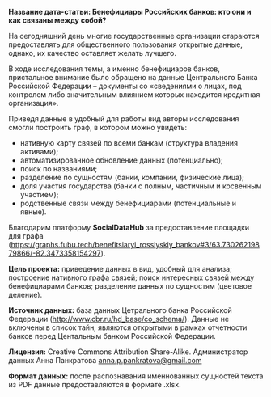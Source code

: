 **Название дата-статьи: Бенефициары Российских банков: кто они и как связаны между собой?**

На сегодняшний день многие государственные организации стараются предоставлять для общественного пользования открытые данные, однако, их качество оставляет желать лучшего.

В ходе исследования темы, а именно бенефициаров банков, пристальное внимание было обращено на данные Центрального Банка Российской Федерации – документы со «сведениями о лицах, под контролем либо значительным влиянием которых находится кредитная организация».

Приведя данные в удобный для работы вид авторы исследования смогли построить граф, в котором можно увидеть:
- нативную карту связей по всеми банкам (структура владения активами);
- автоматизированное обновление данных (потенциально);
- поиск по названиями;
- разделение по сущностям (банки, компании, физические лица);
- доля участия государства (банки с полным, частичным и косвенным участием);
- родственные связи между бенефициарами (потенциальные и явные).

Благодарим платформу **SocialDataHub** за предоставление площадки для графа (https://graphs.fubu.tech/benefitsiaryi_rossiyskiy_bankov#3/63.73026219879866/-82.3473358154297).

**Цель проекта:** приведение данных в вид, удобный для анализа; построение нативного графа связей; поиск интересных связей между бенефициарами банков; разделение данных по сущностям (цветовое деление).

**Источник данных:** база данных Цетрального банка Российской Федерации (http://www.cbr.ru/hd_base/co_schema/). Данные не включены в список тайн, являются открытыми в рамках отчетности банков перед Центальным банком Российской Федерации.

**Лицензия:** Creative Commons Attribution Share-Alike. Администратор данных Анна Панкратова anna.p.pankratova@gmail.com

**Формат данных:** после распознавания именнованных сущностей текста из PDF данные предоставляются в формате .xlsx.

